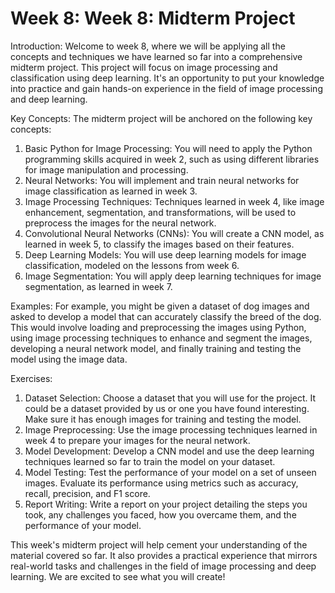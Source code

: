 # Week 8: Week 8: Midterm Project

Introduction:
Welcome to week 8, where we will be applying all the concepts and techniques we have learned so far into a comprehensive midterm project. This project will focus on image processing and classification using deep learning. It's an opportunity to put your knowledge into practice and gain hands-on experience in the field of image processing and deep learning. 

Key Concepts:
The midterm project will be anchored on the following key concepts:
1. Basic Python for Image Processing: You will need to apply the Python programming skills acquired in week 2, such as using different libraries for image manipulation and processing.
2. Neural Networks: You will implement and train neural networks for image classification as learned in week 3.
3. Image Processing Techniques: Techniques learned in week 4, like image enhancement, segmentation, and transformations, will be used to preprocess the images for the neural network.
4. Convolutional Neural Networks (CNNs): You will create a CNN model, as learned in week 5, to classify the images based on their features.
5. Deep Learning Models: You will use deep learning models for image classification, modeled on the lessons from week 6.
6. Image Segmentation: You will apply deep learning techniques for image segmentation, as learned in week 7.

Examples:
For example, you might be given a dataset of dog images and asked to develop a model that can accurately classify the breed of the dog. This would involve loading and preprocessing the images using Python, using image processing techniques to enhance and segment the images, developing a neural network model, and finally training and testing the model using the image data.

Exercises:
1. Dataset Selection: Choose a dataset that you will use for the project. It could be a dataset provided by us or one you have found interesting. Make sure it has enough images for training and testing the model.
2. Image Preprocessing: Use the image processing techniques learned in week 4 to prepare your images for the neural network.
3. Model Development: Develop a CNN model and use the deep learning techniques learned so far to train the model on your dataset.
4. Model Testing: Test the performance of your model on a set of unseen images. Evaluate its performance using metrics such as accuracy, recall, precision, and F1 score.
5. Report Writing: Write a report on your project detailing the steps you took, any challenges you faced, how you overcame them, and the performance of your model.

This week's midterm project will help cement your understanding of the material covered so far. It also provides a practical experience that mirrors real-world tasks and challenges in the field of image processing and deep learning. We are excited to see what you will create!
